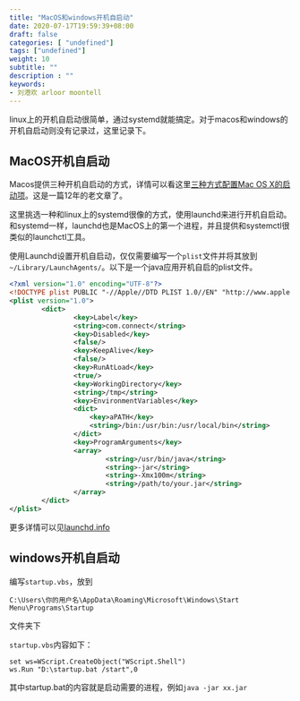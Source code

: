 ```yaml
---
title: "MacOS和windows开机自启动"
date: 2020-07-17T19:59:39+08:00
draft: false
categories: [ "undefined"]
tags: ["undefined"]
weight: 10
subtitle: ""
description : ""
keywords:
- 刘港欢 arloor moontell
---
```


linux上的开机自启动很简单，通过systemd就能搞定。对于macos和windows的开机自启动则没有记录过，这里记录下。
<!--more-->

## MacOS开机自启动

Macos提供三种开机自启动的方式，详情可以看这里[三种方式配置Mac OS X的启动项](https://blog.csdn.net/abby_sheen/article/details/7817198)。这是一篇12年的老文章了。

这里挑选一种和linux上的systemd很像的方式，使用launchd来进行开机自启动。和systemd一样，launchd也是MacOS上的第一个进程，并且提供和systemctl很类似的launchctl工具。

使用Launchd设置开机自启动，仅仅需要编写一个`plist`文件并将其放到`~/Library/LaunchAgents/`。以下是一个java应用开机自启的plist文件。

```xml
<?xml version="1.0" encoding="UTF-8"?>
<!DOCTYPE plist PUBLIC "-//Apple//DTD PLIST 1.0//EN" "http://www.apple.com/DTDs/PropertyList-1.0.dtd">
<plist version="1.0">
        <dict>
                <key>Label</key>
                <string>com.connect</string>
                <key>Disabled</key>          
                <false/>
                <key>KeepAlive</key>
                <false/>
                <key>RunAtLoad</key>
                <true/>
                <key>WorkingDirectory</key>
                <string>/tmp</string>
                <key>EnvironmentVariables</key>
                <dict>
	                <key>aPATH</key>
	                <string>/bin:/usr/bin:/usr/local/bin</string>
                </dict>
                <key>ProgramArguments</key>
                <array>
                        <string>/usr/bin/java</string>
                        <string>-jar</string>
                        <string>-Xmx100m</string>
                        <string>/path/to/your.jar</string>
                </array>
        </dict>
</plist>
```

更多详情可以见[launchd.info](https://www.launchd.info/)

## windows开机自启动

编写`startup.vbs`，放到

```
C:\Users\你的用户名\AppData\Roaming\Microsoft\Windows\Start Menu\Programs\Startup
```

文件夹下

`startup.vbs`内容如下：

```
set ws=WScript.CreateObject("WScript.Shell")
ws.Run "D:\startup.bat /start",0
```

其中startup.bat的内容就是启动需要的进程，例如`java -jar xx.jar`